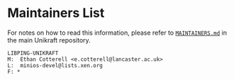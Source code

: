 # Maintainers List

For notes on how to read this information, please refer to [`MAINTAINERS.md`](https://github.com/unikraft/unikraft/tree/staging/MAINTAINERS.md) in
the main Unikraft repository.

	LIBPING-UNIKRAFT
	M:	Ethan Cotterell <e.cotterell@lancaster.ac.uk>
	L:	minios-devel@lists.xen.org
	F: *
